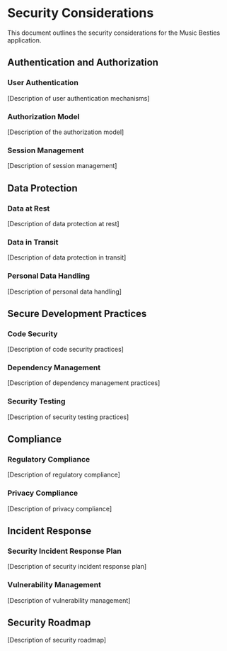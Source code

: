 # Security Considerations

This document outlines the security considerations for the Music Besties application.

## Authentication and Authorization

### User Authentication

[Description of user authentication mechanisms]

### Authorization Model

[Description of the authorization model]

### Session Management

[Description of session management]

## Data Protection

### Data at Rest

[Description of data protection at rest]

### Data in Transit

[Description of data protection in transit]

### Personal Data Handling

[Description of personal data handling]

## Secure Development Practices

### Code Security

[Description of code security practices]

### Dependency Management

[Description of dependency management practices]

### Security Testing

[Description of security testing practices]

## Compliance

### Regulatory Compliance

[Description of regulatory compliance]

### Privacy Compliance

[Description of privacy compliance]

## Incident Response

### Security Incident Response Plan

[Description of security incident response plan]

### Vulnerability Management

[Description of vulnerability management]

## Security Roadmap

[Description of security roadmap]
